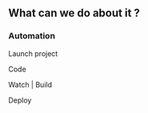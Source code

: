 ##  What can we do about it ?


### <span class="fragment yellow" >Automation</span>

<p class="fragment" >Launch project</p>
<p class="fragment" >Code</p>
<p class="fragment" >Watch<span class="fragment"> | Build</span></p>
<p class="fragment" >Deploy</p>
